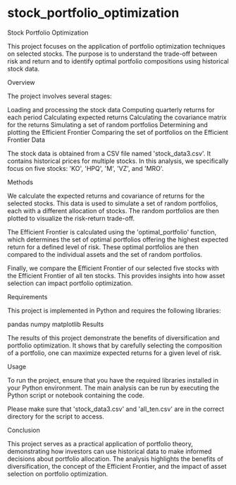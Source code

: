 # stock_portfolio_optimization

Stock Portfolio Optimization

This project focuses on the application of portfolio optimization techniques on selected stocks. The purpose is to understand the trade-off between risk and return and to identify optimal portfolio compositions using historical stock data.

Overview

The project involves several stages:

Loading and processing the stock data
Computing quarterly returns for each period
Calculating expected returns
Calculating the covariance matrix for the returns
Simulating a set of random portfolios
Determining and plotting the Efficient Frontier
Comparing the set of portfolios on the Efficient Frontier
Data

The stock data is obtained from a CSV file named 'stock_data3.csv'. It contains historical prices for multiple stocks. In this analysis, we specifically focus on five stocks: 'KO', 'HPQ', 'M', 'VZ', and 'MRO'.

Methods

We calculate the expected returns and covariance of returns for the selected stocks. This data is used to simulate a set of random portfolios, each with a different allocation of stocks. The random portfolios are then plotted to visualize the risk-return trade-off.

The Efficient Frontier is calculated using the 'optimal_portfolio' function, which determines the set of optimal portfolios offering the highest expected return for a defined level of risk. These optimal portfolios are then compared to the individual assets and the set of random portfolios.

Finally, we compare the Efficient Frontier of our selected five stocks with the Efficient Frontier of all ten stocks. This provides insights into how asset selection can impact portfolio optimization.

Requirements

This project is implemented in Python and requires the following libraries:

pandas
numpy
matplotlib
Results

The results of this project demonstrate the benefits of diversification and portfolio optimization. It shows that by carefully selecting the composition of a portfolio, one can maximize expected returns for a given level of risk.

Usage

To run the project, ensure that you have the required libraries installed in your Python environment. The main analysis can be run by executing the Python script or notebook containing the code.

Please make sure that 'stock_data3.csv' and 'all_ten.csv' are in the correct directory for the script to access.

Conclusion

This project serves as a practical application of portfolio theory, demonstrating how investors can use historical data to make informed decisions about portfolio allocation. The analysis highlights the benefits of diversification, the concept of the Efficient Frontier, and the impact of asset selection on portfolio optimization.
